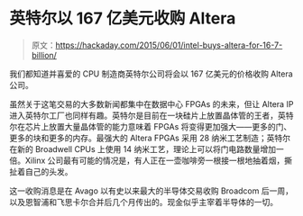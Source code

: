 # 英特尔以 167 亿美元收购 Altera

> 原文：<https://hackaday.com/2015/06/01/intel-buys-altera-for-16-7-billion/>

我们都知道并喜爱的 CPU 制造商英特尔公司将会以 167 亿美元的价格收购 Altera 公司。

虽然关于这笔交易的大多数新闻都集中在数据中心 FPGAs 的未来，但让 Altera IP 进入英特尔工厂也同样有趣。英特尔是目前在一块硅片上放置晶体管的王者，英特尔在芯片上放置大量晶体管的能力意味着 FPGAs 将变得更加强大——更多的门、更多的块和更多的内存。最强大的 Altera FPGAs 采用 28 纳米工艺制造；英特尔在新的 Broadwell CPUs 上使用 14 纳米工艺，理论上可以将门电路数量增加一倍。Xilinx 公司最有可能的情况是，有人正在一壶咖啡旁一根接一根地抽着烟，撕扯着自己的头发。

这一收购消息是在 Avago 以有史以来最大的半导体交易收购 Broadcom 后一周，以及恩智浦和飞思卡尔合并后几个月传出的。现金似乎主宰着半导体的一切。